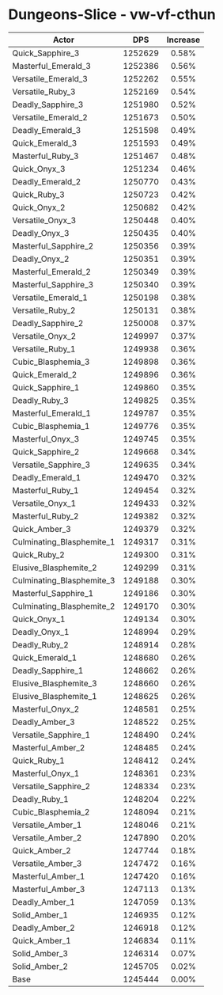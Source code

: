 # Dungeons-Slice - vw-vf-cthun
| Actor | DPS | Increase |
|---|:---:|:---:|
|Quick_Sapphire_3|1252629|0.58%|
|Masterful_Emerald_3|1252386|0.56%|
|Versatile_Emerald_3|1252262|0.55%|
|Versatile_Ruby_3|1252169|0.54%|
|Deadly_Sapphire_3|1251980|0.52%|
|Versatile_Emerald_2|1251673|0.50%|
|Deadly_Emerald_3|1251598|0.49%|
|Quick_Emerald_3|1251593|0.49%|
|Masterful_Ruby_3|1251467|0.48%|
|Quick_Onyx_3|1251234|0.46%|
|Deadly_Emerald_2|1250770|0.43%|
|Quick_Ruby_3|1250723|0.42%|
|Quick_Onyx_2|1250682|0.42%|
|Versatile_Onyx_3|1250448|0.40%|
|Deadly_Onyx_3|1250435|0.40%|
|Masterful_Sapphire_2|1250356|0.39%|
|Deadly_Onyx_2|1250351|0.39%|
|Masterful_Emerald_2|1250349|0.39%|
|Masterful_Sapphire_3|1250340|0.39%|
|Versatile_Emerald_1|1250198|0.38%|
|Versatile_Ruby_2|1250131|0.38%|
|Deadly_Sapphire_2|1250008|0.37%|
|Versatile_Onyx_2|1249997|0.37%|
|Versatile_Ruby_1|1249938|0.36%|
|Cubic_Blasphemia_3|1249898|0.36%|
|Quick_Emerald_2|1249896|0.36%|
|Quick_Sapphire_1|1249860|0.35%|
|Deadly_Ruby_3|1249825|0.35%|
|Masterful_Emerald_1|1249787|0.35%|
|Cubic_Blasphemia_1|1249776|0.35%|
|Masterful_Onyx_3|1249745|0.35%|
|Quick_Sapphire_2|1249668|0.34%|
|Versatile_Sapphire_3|1249635|0.34%|
|Deadly_Emerald_1|1249470|0.32%|
|Masterful_Ruby_1|1249454|0.32%|
|Versatile_Onyx_1|1249433|0.32%|
|Masterful_Ruby_2|1249382|0.32%|
|Quick_Amber_3|1249379|0.32%|
|Culminating_Blasphemite_1|1249317|0.31%|
|Quick_Ruby_2|1249300|0.31%|
|Elusive_Blasphemite_2|1249299|0.31%|
|Culminating_Blasphemite_3|1249188|0.30%|
|Masterful_Sapphire_1|1249186|0.30%|
|Culminating_Blasphemite_2|1249170|0.30%|
|Quick_Onyx_1|1249134|0.30%|
|Deadly_Onyx_1|1248994|0.29%|
|Deadly_Ruby_2|1248914|0.28%|
|Quick_Emerald_1|1248680|0.26%|
|Deadly_Sapphire_1|1248662|0.26%|
|Elusive_Blasphemite_3|1248660|0.26%|
|Elusive_Blasphemite_1|1248625|0.26%|
|Masterful_Onyx_2|1248581|0.25%|
|Deadly_Amber_3|1248522|0.25%|
|Versatile_Sapphire_1|1248490|0.24%|
|Masterful_Amber_2|1248485|0.24%|
|Quick_Ruby_1|1248412|0.24%|
|Masterful_Onyx_1|1248361|0.23%|
|Versatile_Sapphire_2|1248334|0.23%|
|Deadly_Ruby_1|1248204|0.22%|
|Cubic_Blasphemia_2|1248094|0.21%|
|Versatile_Amber_1|1248046|0.21%|
|Versatile_Amber_2|1247890|0.20%|
|Quick_Amber_2|1247744|0.18%|
|Versatile_Amber_3|1247472|0.16%|
|Masterful_Amber_1|1247420|0.16%|
|Masterful_Amber_3|1247113|0.13%|
|Deadly_Amber_1|1247059|0.13%|
|Solid_Amber_1|1246935|0.12%|
|Deadly_Amber_2|1246918|0.12%|
|Quick_Amber_1|1246834|0.11%|
|Solid_Amber_3|1246314|0.07%|
|Solid_Amber_2|1245705|0.02%|
|Base|1245444|0.00%|

